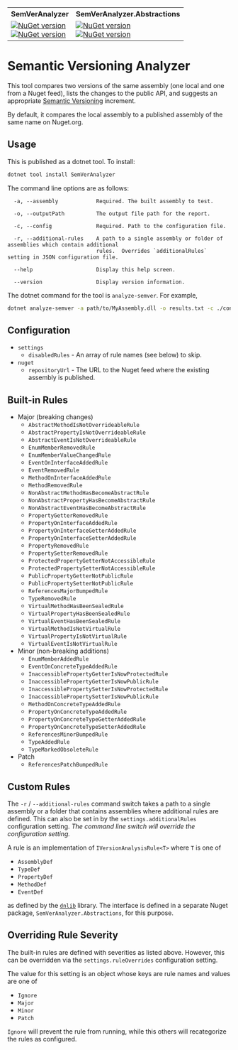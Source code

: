 <table>
  <tr>
    <th>SemVerAnalyzer</th>
    <th>SemVerAnalyzer.Abstractions</th>
  </tr>
  <tr>
    <td>
      <a href="https://www.nuget.org/packages/SemVerAnalyzer/">
        <img alt="NuGet version" src="https://img.shields.io/nuget/v/SemVerAnalyzer.svg?svg=true"></img><br>
        <img alt="NuGet version" src="https://img.shields.io/nuget/dt/SemVerAnalyzer.svg?svg=true"></img>
      </a>
    </td>
    <td>
      <a href="https://www.nuget.org/packages/SemVerAnalyzer.Abstractions/">
        <img alt="NuGet version" src="https://img.shields.io/nuget/v/SemVerAnalyzer.Abstractions.svg?svg=true"></img><br>
        <img alt="NuGet version" src="https://img.shields.io/nuget/dt/SemVerAnalyzer.Abstractions.svg?svg=true"></img>
      </a>
    </td>
  </tr>
</table>

# Semantic Versioning Analyzer

This tool compares two versions of the same assembly (one local and one from a Nuget feed), lists the changes to the public API, and suggests an appropriate [Semantic Versioning](https://semver.org/) increment.

By default, it compares the local assembly to a published assembly of the same name on Nuget.org.

## Usage

This is published as a dotnet tool.  To install:

```sh
dotnet tool install SemVerAnalyzer
```

The command line options are as follows:

```
  -a, --assembly            Required. The built assembly to test.

  -o, --outputPath          The output file path for the report.

  -c, --config              Required. Path to the configuration file.

  -r, --additional-rules    A path to a single assembly or folder of assemblies which contain additional
                            rules.  Overrides `additionalRules` setting in JSON configuration file.

  --help                    Display this help screen.

  --version                 Display version information.
```

The dotnet command for the tool is `analyze-semver`. For example,

```sh
dotnet analyze-semver -a path/to/MyAssembly.dll -o results.txt -c ./config.json
```

## Configuration

- `settings`
  - `disabledRules` - An array of rule names (see below) to skip.
- `nuget`
  - `repositoryUrl` - The URL to the Nuget feed where the existing assembly is published.

## Built-in Rules

- Major (breaking changes)
  - `AbstractMethodIsNotOverrideableRule`
  - `AbstractPropertyIsNotOverrideableRule`
  - `AbstractEventIsNotOverrideableRule`
  - `EnumMemberRemovedRule`
  - `EnumMemberValueChangedRule`
  - `EventOnInterfaceAddedRule`
  - `EventRemovedRule`
  - `MethodOnInterfaceAddedRule`
  - `MethodRemovedRule`
  - `NonAbstractMethodHasBecomeAbstractRule`
  - `NonAbstractPropertyHasBecomeAbstractRule`
  - `NonAbstractEventHasBecomeAbstractRule`
  - `PropertyGetterRemovedRule`
  - `PropertyOnInterfaceAddedRule`
  - `PropertyOnInterfaceGetterAddedRule`
  - `PropertyOnInterfaceSetterAddedRule`
  - `PropertyRemovedRule`
  - `PropertySetterRemovedRule`
  - `ProtectedPropertyGetterNotAccessibleRule`
  - `ProtectedPropertySetterNotAccessibleRule`
  - `PublicPropertyGetterNotPublicRule`
  - `PublicPropertySetterNotPublicRule`
  - `ReferencesMajorBumpedRule`
  - `TypeRemovedRule`
  - `VirtualMethodHasBeenSealedRule`
  - `VirtualPropertyHasBeenSealedRule`
  - `VirtualEventHasBeenSealedRule`
  - `VirtualMethodIsNotVirtualRule`
  - `VirtualPropertyIsNotVirtualRule`
  - `VirtualEventIsNotVirtualRule`
- Minor (non-breaking additions)
  - `EnumMemberAddedRule`
  - `EventOnConcreteTypeAddedRule`
  - `InaccessiblePropertyGetterIsNowProtectedRule`
  - `InaccessiblePropertyGetterIsNowPublicRule`
  - `InaccessiblePropertySetterIsNowProtectedRule`
  - `InaccessiblePropertySetterIsNowPublicRule`
  - `MethodOnConcreteTypeAddedRule`
  - `PropertyOnConcreteTypeAddedRule`
  - `PropertyOnConcreteTypeGetterAddedRule`
  - `PropertyOnConcreteTypeSetterAddedRule`
  - `ReferencesMinorBumpedRule`
  - `TypeAddedRule`
  - `TypeMarkedObsoleteRule`
- Patch
  - `ReferencesPatchBumpedRule`

## Custom Rules

The `-r` / `--additional-rules` command switch takes a path to a single assembly or a folder that contains assemblies where additional rules are defined.  This can also be set in by the `settings.additionalRules` configuration setting.  *The command line switch will override the configuration setting.*

A rule is an implementation of `IVersionAnalysisRule<T>` where `T` is one of

- `AssemblyDef`
- `TypeDef`
- `PropertyDef`
- `MethodDef`
- `EventDef`

as defined by the [`dnlib`](https://github.com/0xd4d/dnlib) library.  The interface is defined in a separate Nuget package, `SemVerAnalyzer.Abstractions`, for this purpose.

## Overriding Rule Severity

The built-in rules are defined with severities as listed above.  However, this can be overridden via the `settings.ruleOverrides` configuration setting.

The value for this setting is an object whose keys are rule names and values are one of

- `Ignore`
- `Major`
- `Minor`
- `Patch`

`Ignore` will prevent the rule from running, while this others will recategorize the rules as configured.